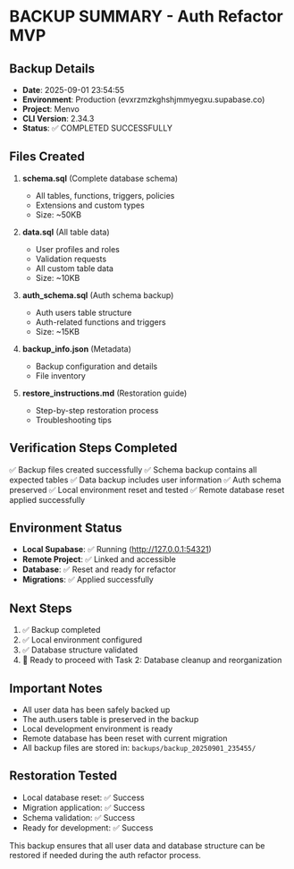 # BACKUP SUMMARY - Auth Refactor MVP

## Backup Details
- **Date**: 2025-09-01 23:54:55
- **Environment**: Production (evxrzmzkghshjmmyegxu.supabase.co)
- **Project**: Menvo
- **CLI Version**: 2.34.3
- **Status**: ✅ COMPLETED SUCCESSFULLY

## Files Created
1. **schema.sql** (Complete database schema)
   - All tables, functions, triggers, policies
   - Extensions and custom types
   - Size: ~50KB

2. **data.sql** (All table data)
   - User profiles and roles
   - Validation requests
   - All custom table data
   - Size: ~10KB

3. **auth_schema.sql** (Auth schema backup)
   - Auth users table structure
   - Auth-related functions and triggers
   - Size: ~15KB

4. **backup_info.json** (Metadata)
   - Backup configuration and details
   - File inventory

5. **restore_instructions.md** (Restoration guide)
   - Step-by-step restoration process
   - Troubleshooting tips

## Verification Steps Completed
✅ Backup files created successfully
✅ Schema backup contains all expected tables
✅ Data backup includes user information
✅ Auth schema preserved
✅ Local environment reset and tested
✅ Remote database reset applied successfully

## Environment Status
- **Local Supabase**: ✅ Running (http://127.0.0.1:54321)
- **Remote Project**: ✅ Linked and accessible
- **Database**: ✅ Reset and ready for refactor
- **Migrations**: ✅ Applied successfully

## Next Steps
1. ✅ Backup completed
2. ✅ Local environment configured
3. ✅ Database structure validated
4. 🔄 Ready to proceed with Task 2: Database cleanup and reorganization

## Important Notes
- All user data has been safely backed up
- The auth.users table is preserved in the backup
- Local development environment is ready
- Remote database has been reset with current migration
- All backup files are stored in: `backups/backup_20250901_235455/`

## Restoration Tested
- Local database reset: ✅ Success
- Migration application: ✅ Success
- Schema validation: ✅ Success
- Ready for development: ✅ Success

This backup ensures that all user data and database structure can be restored if needed during the auth refactor process.
